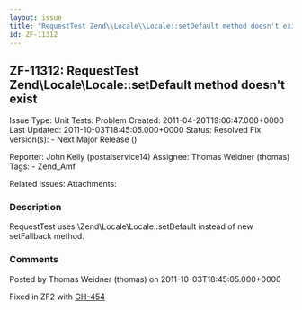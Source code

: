 ```yaml
---
layout: issue
title: "RequestTest Zend\\Locale\\Locale::setDefault method doesn't exist"
id: ZF-11312
---
```


ZF-11312: RequestTest Zend\\Locale\\Locale::setDefault method doesn't exist
---------------------------------------------------------------------------

 Issue Type: Unit Tests: Problem Created: 2011-04-20T19:06:47.000+0000 Last Updated: 2011-10-03T18:45:05.000+0000 Status: Resolved Fix version(s): - Next Major Release ()
 
 Reporter:  John Kelly (postalservice14)  Assignee:  Thomas Weidner (thomas)  Tags: - Zend\_Amf
 
 Related issues: 
 Attachments: 
### Description

RequestTest uses \\Zend\\Locale\\Locale::setDefault instead of new setFallback method.

 

 

### Comments

Posted by Thomas Weidner (thomas) on 2011-10-03T18:45:05.000+0000

Fixed in ZF2 with [GH-454](https://github.com/zendframework/zf2/pull/454)

 

 